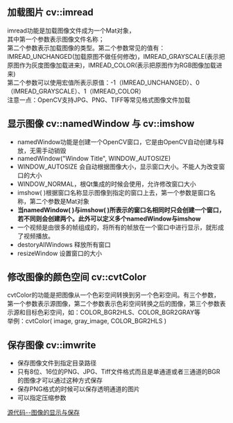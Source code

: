 ## 加载图片 cv::imread         
imread功能是加载图像文件成为一个Mat对象，         
其中第一个参数表示图像文件名称；         
第二个参数表示加载图像的类型。第二个参数常见的值有： IMREAD_UNCHANGED(加载原图不做任何修改)，IMREAD_GRAYSCALE(表示把原图作为灰度图像加载进来)，IMREAD_COLOR(表示把原图作为RGB图像加载进来)         
第二个参数可以使用宏值所表示原值：-1（IMREAD_UNCHANGED）、0（IMREAD_GRAYSCALE）、1（IMREAD_COLOR）         
注意一点：OpenCV支持JPG、PNG、TIFF等常见格式图像文件加载         

## 显示图像 cv::namedWindow 与 cv::imshow          
- namedWindow功能是创建一个OpenCV窗口，它是由OpenCV自动创建与释放，无需手动销毁         
- namedWindow("Window Title", WINDOW_AUTOSIZE)         
- WINDOW_AUTOSIZE 会自动根据图像大小，显示窗口大小。不能人为改变窗口的大小         
- WINDOW_NORMAL，根Qt集成的时候会使用，允许修改窗口大小         
- imshow( )根据窗口名称显示图像到指定的窗口上去，第一个参数是窗口名称，第二个参数是Mat对象         
- **当namedWindow( )与imshow( )所表示的窗口名相同时只会创建一个窗口，若不同则会创建两个。此外可以定义多个namedWindow与imshow**     
- 一个视频是由很多的帧组成的，将所有的帧放在一个窗口中进行显示，就形成了视频播放。        
- destoryAllWindows 释放所有窗口              
- resizeWindow 设置窗口的大小     

## 修改图像的颜色空间 cv::cvtColor         
cvtColor的功能是把图像从一个色彩空间转换到另一个色彩空间。有三个参数，第一个参数表示源图像，第二个参数表示色彩空间转换之后的图像，第三个参数表示源和目标色彩空间，如：COLOR_BGR2HLS、COLOR_BGR2GRAY等         
举例：cvtColor( image, gray_image, COLOR_BGR2HLS )        

## 保存图像 cv::imwrite         
- 保存图像文件到指定目录路径         
- 只有8位、16位的PNG、JPG、Tiff文件格式而且是单通道或者三通道的BGR的图像才可以通过这种方式保存         
- 保存PNG格式的时候可以保存透明通道的图片         
- 可以指定压缩参数         

[源代码--图像的显示与保存](../assets/Source/OpenCV/01-open-image.cpp)           

